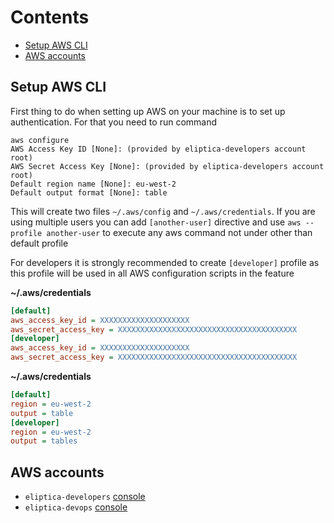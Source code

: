 Contents
====================================================
  * [Setup AWS CLI](#aws-cli)
  * [AWS accounts](#aws-accounts)

<a name="aws-cli">Setup AWS CLI</a>
----------------------------------------------------
First thing to do when setting up AWS on your machine is to 
set up authentication. For that you need to run command
```console
aws configure
AWS Access Key ID [None]: (provided by eliptica-developers account root)
AWS Secret Access Key [None]: (provided by eliptica-developers account root)
Default region name [None]: eu-west-2
Default output format [None]: table
```

This will create two files `~/.aws/config` and `~/.aws/credentials`. 
If you are using multiple users you can add `[another-user]` directive and use
`aws --profile another-user` to execute any aws command not under other than default profile

For developers it is strongly recommended to create `[developer]` profile as this profile 
will be used in all AWS configuration scripts in the feature

**~/.aws/credentials**
```ini
[default]
aws_access_key_id = XXXXXXXXXXXXXXXXXXXX
aws_secret_access_key = XXXXXXXXXXXXXXXXXXXXXXXXXXXXXXXXXXXXXXXX
[developer]
aws_access_key_id = XXXXXXXXXXXXXXXXXXXX
aws_secret_access_key = XXXXXXXXXXXXXXXXXXXXXXXXXXXXXXXXXXXXXXXX
```

**~/.aws/credentials**
```ini
[default]
region = eu-west-2
output = table
[developer]
region = eu-west-2
output = tables
```

<a name="aws-accounts">AWS accounts</a>
----------------------------------------------------
  * `eliptica-developers` [console](https://eliptica-developers.signin.aws.amazon.com/console)
  * `eliptica-devops` [console](https://eliptica-devops.signin.aws.amazon.com/console)
